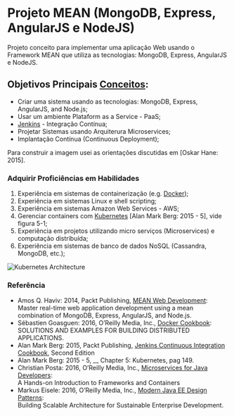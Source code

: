 # Projeto MEAN (MongoDB, Express, AngularJS e NodeJS)
Projeto conceito para implementar uma aplicação Web usando o Framework MEAN que utiliza as tecnologias: MongoDB, Express, AngularJS e NodeJS.

## Objetivos Principais [Conceitos](http://stackoverflow.com/questions/28608015/continuous-integration-vs-continuous-delivery-vs-continuous-deployment):
- Criar uma sistema usando as tecnologias: MongoDB, Express, AngularJS, and Node.js;
- Usar um ambiente Plataform as a Service - PaaS;
- [Jenkins](https://jenkins.io/) - Integração Contínua; 
- Projetar Sistemas usando Arquiterura Microservices;
- Implantação Contínua (Continuous Deployment);

Para construir a imagem usei as orientações discutidas em [Oskar Hane: 2015].

### Adquirir Proficiências em Habilidades

1. Experiência em sistemas de containerização (e.g. [Docker](https://hub.docker.com/r/pss1suporte/paas-docker/));
2. Experiência em sistemas Linux e shell scripting;
3. Experiência em sistemas Amazon Web Services - AWS;
3. Gerenciar containers com [Kubernetes](https://kubernetes.io/) [Alan Mark Berg: 2015 - 5], vide figura 5-1;
4. Experiência em projetos utilizando micro serviços (Microservices) e computação distribuída;
5. Experiência em sistemas de banco de dados NoSQL (Cassandra, MongoDB, etc.);

![Kubernetes Architecture](https://github.com/pssilva/paas-docker/blob/master/doc-repo/mean.jpeg)

### Referência
- Amos Q. Haviv: 2014, Packt Publishing, [MEAN Web Development](http://it-ebooks.info/book/4849/): <br />
	Master real-time web application development using a mean combination of MongoDB, Express, AngularJS, and Node.js.
- Sébastien Goasguen: 2016, O’Reilly Media, Inc., [Docker Cookbook](http://www.allitebooks.com/docker-cookbook/): <br />
	SOLUTIONS AND EXAMPLES FOR BUILDING DISTRIBUTED APPLICATIONS.
- Alan Mark Berg: 2015,  Packt Publishing, [Jenkins Continuous Integration Cookbook](https://ebooks-it.org/1784390089-ebook.htm), Second Edition
- Alan Mark Berg: 2015 - 5,  __ Chapter 5: Kubernetes, pag 149.
- Christian Posta: 2016, O’Reilly Media, Inc., [Microservices for Java Developers](https://developers.redhat.com/promotions/microservices-for-java-developers/): <br />
	A Hands-on Introduction to Frameworks and Containers
- Markus Eisele: 2016, O’Reilly Media, Inc., [Modern Java EE Design Patterns](https://developers.redhat.com/promotions/distributed-javaee-architecture/): <br /> 
	Building Scalable Architecture for Sustainable Enterprise Development. 

